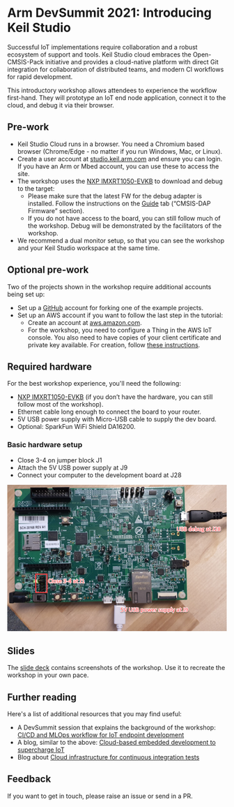 # Arm DevSummit 2021: Introducing Keil Studio

Successful IoT implementations require collaboration and a robust ecosystem of support and tools. Keil Studio cloud embraces the Open-CMSIS-Pack initiative and provides a cloud-native platform with direct Git integration for collaboration of distributed teams, and modern CI workflows for rapid development.

This introductory workshop allows attendees to experience the workflow first-hand. They will prototype an IoT end node application, connect it to the cloud, and debug it via their browser.

## Pre-work

- Keil Studio Cloud runs in a browser. You need a Chromium based browser (Chrome/Edge - no matter if you run Windows, Mac, or Linux).
- Create a user account at [studio.keil.arm.com](studio.keil.arm.com) and ensure you can login. If you have an Arm or Mbed account, you can use these to access the site.
- The workshop uses the [NXP IMXRT1050-EVKB](https://www.keil.arm.com/hardware/IMXRT1050-EVKB/) to download and debug to the target:
  - Please make sure that the latest FW for the debug adapter is installed. Follow the instructions on the [Guide](https://www.keil.arm.com/hardware/IMXRT1050-EVKB/guide/) tab (“CMSIS-DAP Firmware” section).
  - If you do not have access to the board, you can still follow much of the workshop. Debug will be demonstrated by the facilitators of the workshop.
- We recommend a dual monitor setup, so that you can see the workshop and your Keil Studio workspace at the same time.

## Optional pre-work

Two of the projects shown in the workshop require additional accounts being set up:

- Set up a [GitHub](https://www.github.com) account for forking one of the example projects.
- Set up an AWS account if you want to follow the last step in the tutorial:
  - Create an account at [aws.amazon.com](aws.amazon.com).
  - For the workshop, you need to configure a Thing in the AWS IoT console. You also need to have copies of your client certificate and private key available. For creation, follow [these instructions](https://github.com/MDK-Packs/Documentation/tree/master/AWS_Thing).

## Required hardware

For the best workshop experience, you'll need the following:

- [NXP IMXRT1050-EVKB](https://www.keil.arm.com/hardware/IMXRT1050-EVKB/) (if you don’t have the hardware, you can still follow most of the workshop).
- Ethernet cable long enough to connect the board to your router.
- 5V USB power supply with Micro-USB cable to supply the dev board.
- Optional: SparkFun WiFi Shield DA16200.

### Basic hardware setup

- Close 3-4 on jumper block J1
- Attach the 5V USB power supply at J9
- Connect your computer to the development board at J28

![Basic hardware setup](images/hw_setup.png)

## Slides

The [slide deck]() contains screenshots of the workshop. Use it to recreate the workshop in your own pace.

## Further reading

Here's a list of additional resources that you may find useful:

- A DevSummit session that explains the background of the workshop: [CI/CD and MLOps workflow for IoT endpoint development](https://devsummit.arm.com/en/sessions/145)
- A blog, similar to the above: [Cloud-based embedded development to supercharge IoT](https://www.arm.com/blogs/blueprint/cloud-based-embedded-development)
- Blog about [Cloud infrastructure for continuous integration tests](https://community.arm.com/developer/tools-software/tools/b/tools-software-ides-blog/posts/infrastructure-for-continuous-integration-tests)

## Feedback

If you want to get in touch, please raise an issue or send in a PR.
